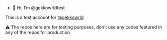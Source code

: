 - 👋 Hi, I’m @gekkowrldtest

This is a test account for [@gekkowrld](https://github.com/gekkowrld)

⚠️ The repos here are for testing purposes, don't use any codes featured in any of the repos for production

<!---
gekkowrldtest/gekkowrldtest is a ✨ special ✨ repository because its `README.md` (this file) appears on your GitHub profile.
You can click the Preview link to take a look at your changes.
--->
